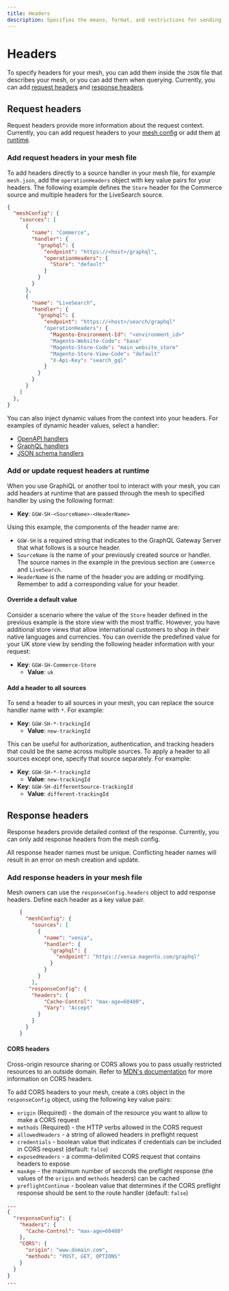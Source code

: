 ```yaml
---
title: Headers
description: Specifies the means, format, and restrictions for sending operation headers through the mesh in API Mesh for Adobe Developer App Builder.
---
```


# Headers

To specify headers for your mesh, you can add them inside the `JSON` file that describes your mesh, or you can add them when querying. Currently, you can add [request headers](#request-headers) and [response headers](#response-headers).

## Request headers

Request headers provide more information about the request context. Currently, you can add request headers to your [mesh config](#add-request-headers-in-your-mesh-file) or add them [at runtime](#add-or-update-request-headers-at-runtime).

### Add request headers in your mesh file

To add headers directly to a source handler in your mesh file, for example `mesh.json`, add the `operationHeaders` object with key value pairs for your headers. The following example defines the `Store` header for the Commerce source and multiple headers for the LiveSearch source.

```json
{
  "meshConfig": {
    "sources": [
      {
        "name": "Commerce",
        "handler": {
          "graphql": {
            "endpoint": "https://<host>/graphql",
            "operationHeaders": {
              "Store": "default"
            }
          }
        }
      },
      {
        "name": "LiveSearch",
        "handler": {
          "graphql": {
            "endpoint": "https://<host>/search/graphql"
            "operationHeaders": {
              "Magento-Environment-Id": "<environment_id>"
              "Magento-Website-Code": "base"
              "Magento-Store-Code": "main_website_store"
              "Magento-Store-View-Code": "default"
              "X-Api-Key": "search_gql"
            }
          }
        }
      }
    ]
  },
}
```

You can also inject dynamic values from the context into your headers. For examples of dynamic header values, select a handler:

-  [OpenAPI handlers](../reference/handlers/openapi.md#dynamic-header-values)
-  [GraphQL handlers](../reference/handlers/graphql.md#dynamic-header-values)
-  [JSON schema handlers](../reference/handlers/json-schema.md#dynamic-header-values)

### Add or update request headers at runtime

When you use GraphiQL or another tool to interact with your mesh, you can add headers at runtime that are passed through the mesh to specified handler by using the following format:

-  **Key**: `GGW-SH-<SourceName>-<HeaderName>`

Using this example, the components of the header name are:

-  `GGW-SH` is a required string that indicates to the GraphQL Gateway Server that what follows is a source header.
-  `SourceName` is the name of your previously created source or handler. The source names in the example in the previous section are `Commerce` and `LiveSearch`.
-  `HeaderName` is the name of the header you are adding or modifying. Remember to add a corresponding value for your header.

#### Override a default value

Consider a scenario where the value of the `Store` header defined in the previous example is the store view with the most traffic. However, you have additional store views that allow international customers to shop in their native languages and currencies. You can override the predefined value for your UK store view by sending the following header information with your request:

-  **Key**: `GGW-SH-Commerce-Store`
   -  **Value**: `uk`

#### Add a header to all sources

To send a header to all sources in your mesh, you can replace the source handler name with `*`. For example:

-  **Key**: `GGW-SH-*-trackingId`
   -  **Value**: `new-trackingId`

This can be useful for authorization, authentication, and tracking headers that could be the same across multiple sources. To apply a header to all sources except one, specify that source separately. For example:

-  **Key**: `GGW-SH-*-trackingId`
   -  **Value**: `new-trackingId`
-  **Key**: `GGW-SH-differentSource-trackingId`
   -  **Value**: `different-trackingId`

## Response headers

Response headers provide detailed context of the response. Currently, you can only add response headers from the mesh config.

<InlineAlert variant="info" slots="text"/>

All response header names must be unique. Conflicting header names will result in an error on mesh creation and update.

### Add response headers in your mesh file

Mesh owners can use the `responseConfig.headers` object to add response headers. Define each header as a key value pair.

``` json
    { 
      "meshConfig": { 
        "sources": [
          {
            "name": "venia", 
            "handler": { 
              "graphql": { 
                "endpoint": "https://venia.magento.com/graphql"
              } 
            } 
          }
        ],
       "responseConfig": {
        "headers": {
            "Cache-Control": "max-age=60480",
            "Vary": "Accept"
          }
        }
      }
    }
```

#### CORS headers

Cross-origin resource sharing or CORS allows you to pass usually restricted resources to an outside domain. Refer to [MDN's documentation](https://developer.mozilla.org/en-US/docs/Web/HTTP/CORS) for more information on CORS headers.

To add CORS headers to your mesh, create a `CORS` object in the `responseConfig` object, using the following key value pairs:

-  `origin` (Required) - the domain of the resource you want to allow to make a CORS request
-  `methods` (Required) - the HTTP verbs allowed in the CORS request
-  `allowedHeaders` - a string of allowed headers in preflight request
-  `credentials` - boolean value that indicates if credentials can be included in CORS request (default: `false`)
-  `exposedHeaders` - a comma-delimited CORS request that contains headers to expose
-  `maxAge` - the maximum number of seconds the preflight response (the values of the `origin` and `methods` headers) can be cached
-  `preflightContinue` - boolean value that determines if the CORS preflight response should be sent to the route handler (default: `false`)

``` json
...
{
  "responseConfig": {
    "headers": {
      "Cache-Control": "max-age=60480"
    },
    "CORS": {
      "origin": "www.domain.com",
      "methods": "POST, GET, OPTIONS"
    }
  }
}
...
```
